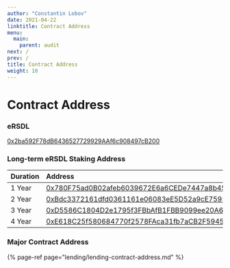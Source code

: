 ```yaml
---
author: "Constantin Lobov"
date: 2021-04-22
linktitle: Contract Address
menu:
  main:
    parent: audit
next: /
prev: /
title: Contract Address
weight: 10
---
```


# Contract Address

### eRSDL

[0x2ba592F78dB6436527729929AAf6c908497cB200](https://etherscan.io/address/0x2ba592F78dB6436527729929AAf6c908497cB200)

### Long-term eRSDL Staking Address

| Duration | Address |
| :--- | :--- |
| 1 Year | [0x780F75ad0B02afeb6039672E6a6CEDe7447a8b45](https://etherscan.io/address/0x780F75ad0B02afeb6039672E6a6CEDe7447a8b45) |
| 2 Year | [0xBdc3372161dfd0361161e06083eE5D52a9cE7595](https://etherscan.io/address/0xBdc3372161dfd0361161e06083eE5D52a9cE7595) |
| 3 Year | [0xD5586C1804D2e1795f3FBbAfB1FBB9099ee20A6c](https://etherscan.io/address/0xD5586C1804D2e1795f3FBbAfB1FBB9099ee20A6c) |
| 4 Year | [0xE618C25f580684770f2578FAca31fb7aCB2F5945](https://etherscan.io/address/0xE618C25f580684770f2578FAca31fb7aCB2F5945) |

### Major Contract Address

{% page-ref page="lending/lending-contract-address.md" %}


